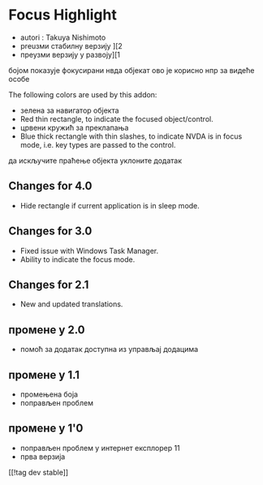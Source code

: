 # Focus Highlight #

* autori : Takuya Nishimoto
* preuзми стабилну верзију ][2
* преузми верзију у развоју][1

бојом показује фокусирани нвда објекат ово је корисно нпр за видеће особе

The following colors are used by this addon:

* зелена за навигатор објекта
* Red thin rectangle, to indicate the focused object/control.
* црвени кружић за преклапања
* Blue thick rectangle with thin slashes, to indicate NVDA is in focus mode,
  i.e. key types are passed to the control.

да искључите праћење објекта уклоните додатак

## Changes for 4.0 ##

* Hide rectangle if current application is in sleep mode.

## Changes for 3.0 ##

* Fixed issue with Windows Task Manager.
* Ability to indicate the focus mode.

## Changes for 2.1 ##

* New and updated translations.

## промене у 2.0 ##

* помоћ за додатак доступна из управљај додацима

## промене у 1.1 ##

* промењена боја
* поправљен проблем 

## промене у 1'0 ##

* поправљен проблем у интернет експлорер 11
* прва верзија


[[!tag dev stable]]

[1]: http://addons.nvda-project.org/files/get.php?file=fh-dev

[2]: http://addons.nvda-project.org/files/get.php?file=fh
